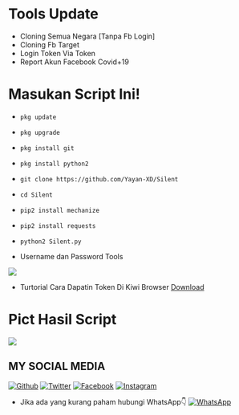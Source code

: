 # Tools Update
* Cloning Semua Negara [Tanpa Fb Login]
* Cloning Fb Target 
* Login Token Via Token
* Report Akun Facebook Covid+19


# Masukan Script Ini!
- `pkg update`

- `pkg upgrade`

- `pkg install git`

- `pkg install python2`

- `git clone https://github.com/Yayan-XD/Silent`

- `cd Silent`

- `pip2 install mechanize`

- `pip2 install requests`

- `python2 Silent.py`

* Username dan Password Tools
<img src="https://github.com/Yayan-XD/Silent/blob/master/Screenshot_20200918_102609-picsay.png" />


* Turtorial Cara Dapatin Token Di Kiwi Browser [Download](https://github.com/Yayan-XD/Maha-Guru/blob/master/Tak%20berjudul%202_540p.mp4)


# Pict Hasil Script

<img src="https://github.com/Yayan-XD/Maha-Guru/blob/master/status_me_status_IMG-20200825-WA0003.jpg" />


## MY SOCIAL MEDIA
[![Github](https://img.shields.io/badge/Github-Ikuti-green?style=for-the-badge&logo=github)](https://github.com/Yayan-XD)
[![Twitter](https://img.shields.io/badge/twitter-Ikuti-blue?style=for-the-badge&logo=Twitter)](https://mobile.twitter.com/moch_xd)
[![Facebook](https://img.shields.io/badge/Facebook-Ikuti-blue?style=for-the-badge&logo=facebook)](https://www.facebook.com/YAYAN.XING.ZUCKERBERG.SR)
[![Instagram](https://img.shields.io/badge/Instagram-Ikuti-red?style=for-the-badge&logo=instagram)](https://Instagram.com/yayanxd_)
* Jika ada yang kurang paham hubungi WhatsApp👇
[![WhatsApp](https://img.shields.io/badge/whatsapp-Hubungi-brightgreen?style=for-the-badge&logo=whatsapp)](https://api.whatsapp.com/brightgreen?phone=+6285603036683)
